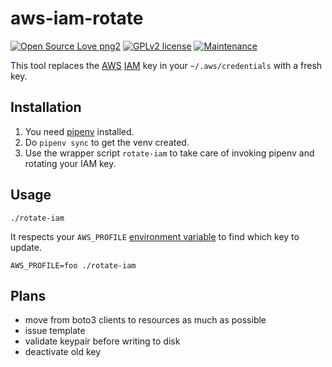 # aws-iam-rotate

[![Open Source Love png2](https://badges.frapsoft.com/os/v2/open-source.png?v=103)](https://github.com/ellerbrock/open-source-badges/)
[![GPLv2 license](https://img.shields.io/badge/License-GPLv2-blue.svg)](https://github.com/chicks-net/aws-iam-rotate/blob/master/LICENSE)
[![Maintenance](https://img.shields.io/badge/Maintained%3F-yes-green.svg)](https://github.com/chicks-net/aws-iam-rotate/graphs/commit-activity)


This tool replaces the
[AWS](https://aws.amazon.com/) [IAM](https://aws.amazon.com/iam/)
key in your `~/.aws/credentials` with a fresh key.
<!-- It won't replace your existing IAM key until it verifies that the new key works. -->

## Installation

1. You need [pipenv](https://docs.pipenv.org/) installed.
1. Do `pipenv sync` to get the venv created.
1. Use the wrapper script `rotate-iam` to take care of invoking pipenv and rotating your IAM key.

## Usage

```
./rotate-iam
```

It respects your `AWS_PROFILE` [environment variable](https://en.wikipedia.org/wiki/Environment_variable)
to find which key to update.

```
AWS_PROFILE=foo ./rotate-iam
```

## Plans

* move from boto3 clients to resources as much as possible
* issue template
* validate keypair before writing to disk
* deactivate old key
